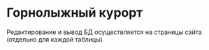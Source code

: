 # Горнолыжный курорт
Редактирование и вывод БД осуществляется на страницы сайта (отдельно для каждой таблицы)
